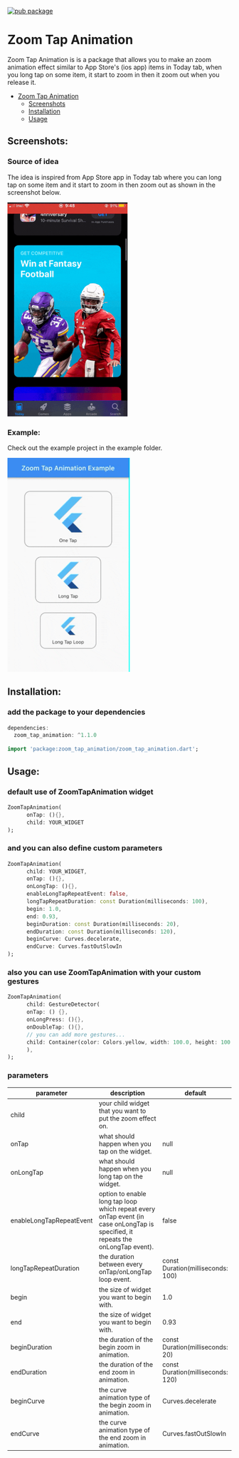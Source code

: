 
[![pub package](https://img.shields.io/pub/v/zoom_tap_animation)](https://pub.dev/packages/zoom_tap_animation)

# Zoom Tap Animation

Zoom Tap Animation is is a package that allows you to make an zoom animation effect similar to App Store's (ios app) items in Today tab, when you long tap on some item, it start to zoom in then it zoom out when you release it.

- [Zoom Tap Animation](#zoom-tap-animation)
  - [Screenshots](#screenshots)
  - [Installation](#installation)
  - [Usage](#usage)

## Screenshots:

### Source of idea

The idea is inspired from App Store app in Today tab where you can long tap on some item and it start to zoom in then zoom out as shown in the screenshot below.

<img src="https://raw.githubusercontent.com/KreatorDev/zoom_tap_animation/main/screenshots/original_idea.gif" height="480px" >

### Example:

Check out the example project in the example folder.

<img src="https://raw.githubusercontent.com/KreatorDev/zoom_tap_animation/main/screenshots/example.gif" height="480px" >

## Installation:

### add the package to your dependencies

```dart
dependencies:
  zoom_tap_animation: ^1.1.0
```

```dart
import 'package:zoom_tap_animation/zoom_tap_animation.dart';
```

## Usage:

### default use of ZoomTapAnimation widget

```dart
ZoomTapAnimation(
      onTap: (){},
      child: YOUR_WIDGET
);
```

### and you can also define custom parameters

```dart
ZoomTapAnimation(
      child: YOUR_WIDGET,
      onTap: (){},
      onLongTap: (){},
      enableLongTapRepeatEvent: false,
      longTapRepeatDuration: const Duration(milliseconds: 100),
      begin: 1.0,
      end: 0.93,
      beginDuration: const Duration(milliseconds: 20),
      endDuration: const Duration(milliseconds: 120),
      beginCurve: Curves.decelerate,
      endCurve: Curves.fastOutSlowIn
);
```

### also you can use ZoomTapAnimation with your custom gestures

```dart
ZoomTapAnimation(
      child: GestureDetector(
      onTap: () {},
      onLongPress: (){},
      onDoubleTap: (){},
      // you can add more gestures...
      child: Container(color: Colors.yellow, width: 100.0, height: 100.0),
      ),
);
```

### parameters
| parameter       | description                                                | default                           |
|-----------------|------------------------------------------------------------|-----------------------------------|
| child           | your child widget that you want to put the zoom effect on. |                                   |
| onTap           | what should happen when you tap on the widget.             | null                              |
| onLongTap       | what should happen when you long tap on the widget.        | null                              |
| enableLongTapRepeatEvent | option to enable long tap loop which repeat every onTap event (in case onLongTap is specified, it repeats the onLongTap event). | false |
| longTapRepeatDuration | the duration between every onTap/onLongTap loop event. | const Duration(milliseconds: 100) |
| begin           | the size of widget you want to begin with.                 | 1.0                               |
| end             | the size of widget you want to begin with.                 | 0.93                              |
| beginDuration   | the duration of the begin zoom in animation.               | const Duration(milliseconds: 20)  |
| endDuration     | the duration of the end zoom in animation.                 | const Duration(milliseconds: 120) |
| beginCurve      | the curve animation type of the begin zoom in animation.   | Curves.decelerate                 |
| endCurve        | the curve animation type of the end zoom in animation.     | Curves.fastOutSlowIn              |
